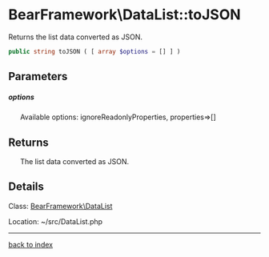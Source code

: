 # BearFramework\DataList::toJSON

Returns the list data converted as JSON.

```php
public string toJSON ( [ array $options = [] ] )
```

## Parameters

##### options

&nbsp;&nbsp;&nbsp;&nbsp;&nbsp;&nbsp;Available options: ignoreReadonlyProperties, properties=>[]

## Returns

&nbsp;&nbsp;&nbsp;&nbsp;&nbsp;&nbsp;The list data converted as JSON.

## Details

Class: [BearFramework\DataList](bearframework.datalist.class.md)

Location: ~/src/DataList.php

---

[back to index](index.md)

